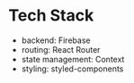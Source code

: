 # Tech Stack
- backend: Firebase
- routing: React Router
- state management: Context
- styling: styled-components
